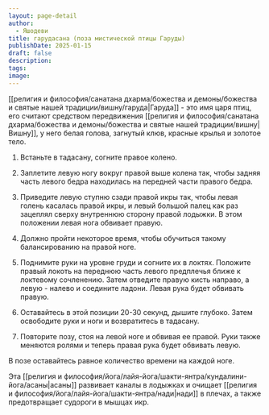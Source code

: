 ```yaml
---
layout: page-detail
author:
  - Яшодеви
title: гарудасана (поза мистической птицы Гаруды)
publishDate: 2025-01-15
draft: false
description: 
tags: 
image:
---
```

[[религия и философия/санатана дхарма/божества и демоны/божества и святые нашей традиции/вишну/гаруда|Гаруда]] - это имя царя птиц, его считают средством передвижения [[религия и философия/санатана дхарма/божества и демоны/божества и святые нашей традиции/вишну|Вишну]], у него белая голова, загнутый клюв, красные крылья и золотое тело. 

1. Встаньте в тадасану, согните правое колено. 

2. Заплетите левую ногу вокруг правой выше колена так, чтобы задняя часть левого бедра находилась на передней части правого бедра. 

3. Приведите левую ступню сзади правой икры так, чтобы левая голень касалась правой икры, и левый большой палец как раз зацеплял сверху внутреннюю сторону правой лодыжки. В этом положении левая нога обвивает правую. 

4. Должно пройти некоторое время, чтобы обучиться такому балансированию на правой ноге. 

5. Поднимите руки на уровне груди и согните их в локтях. Положите правый локоть на переднюю часть левого предплечья ближе к локтевому сочленению. Затем отведите правую кисть направо, а левую - налево и соедините ладони. Левая рука будет обвивать правую. 

6. Оставайтесь в этой позиции 20-30 секунд, дышите глубоко. Затем освободите руки и ноги и возвратитесь в тадасану. 

7. Повторите позу, стоя на левой ноге и обвивая ее правой. Руки также меняются ролями и теперь правая рука будет обвивать левую. 

В позе оставайтесь равное количество времени на каждой ноге. 

Эта [[религия и философия/йога/лайя-йога/шакти-янтра/кундалини-йога/асаны|асаны]] развивает каналы в лодыжках и очищает [[религия и философия/йога/лайя-йога/шакти-янтра/нади|нади]] в плечах, а также предотвращает судороги в мышцах икр.